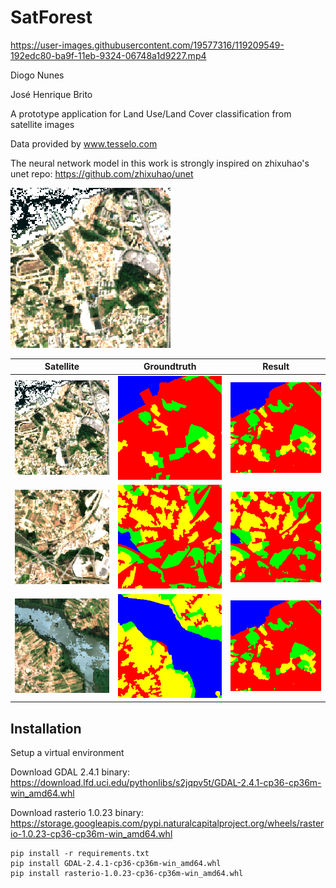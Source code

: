 # SatForest

https://user-images.githubusercontent.com/19577316/119209549-192edc80-ba9f-11eb-9324-06748a1d9227.mp4

Diogo Nunes

José Henrique Brito

A prototype application for Land Use/Land Cover classification from satellite images

Data provided by www.tesselo.com

The neural network model in this work is strongly inspired on zhixuhao's unet repo: https://github.com/zhixuhao/unet

![7798_6134_RGB](examples/7798_6134/RGB.tif)

|Satellite|Groundtruth|Result|
|:-------:|:---------:|:----:|
| ![7798_6134_RGB](examples/7798_6134/RGB.tif) | ![7798_6134_GT](examples/7798_6134/GT.tif) |![7798_6134_P](examples/7798_6134/predict.tif) |
| ![7799_6163_RGB](examples/7799_6163/RGB.tif) | ![7799_6163_GT](examples/7799_6163/GT.tif) |![7799_6163_P](examples/7799_6163/predict.tif) |
| ![7804_6168_RGB](examples/7804_6168/RGB.tif) | ![7804_6168_GT](examples/7804_6168/GT.tif) |![7804_6168_P](examples/7798_6134/predict.tif) |

## Installation
Setup a virtual environment

Download GDAL 2.4.1 binary:
https://download.lfd.uci.edu/pythonlibs/s2jqpv5t/GDAL-2.4.1-cp36-cp36m-win_amd64.whl

Download rasterio 1.0.23 binary:
https://storage.googleapis.com/pypi.naturalcapitalproject.org/wheels/rasterio-1.0.23-cp36-cp36m-win_amd64.whl

```pip
pip install -r requirements.txt
pip install GDAL-2.4.1-cp36-cp36m-win_amd64.whl
pip install rasterio-1.0.23-cp36-cp36m-win_amd64.whl
```
